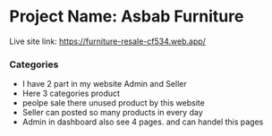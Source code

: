 <h1>Project Name: Asbab Furniture</h1>
<p>Live site link: <a href=" https://furniture-resale-cf534.web.app/">https://furniture-resale-cf534.web.app/</a></p>
<h3>Categories</h3>
<ul>
<li>I have 2 part in my website Admin and Seller</li>
<li>Here 3 categories product</li>
<li>peolpe sale there unused product by this website</li>
<li>Seller can posted so many products in every day</li>
<li>Admin in dashboard also see 4 pages. and can handel this pages</li>
</ul>